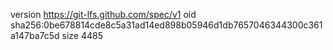 version https://git-lfs.github.com/spec/v1
oid sha256:0be678814cde8c5a31ad14ed898b05946d1db7657046344300c361a147ba7c5d
size 4485
